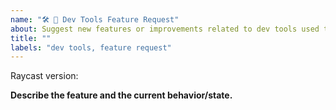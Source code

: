 ```yaml
---
name: "🛠 💎 Dev Tools Feature Request"
about: Suggest new features or improvements related to dev tools used to create extensions
title: ""
labels: "dev tools, feature request"
---
```


<!--
  Please provide a clear and concise description of your idea. Consider adding examples, screenshots, and references to similar features in other products.
-->

Raycast version:

**Describe the feature and the current behavior/state.**
